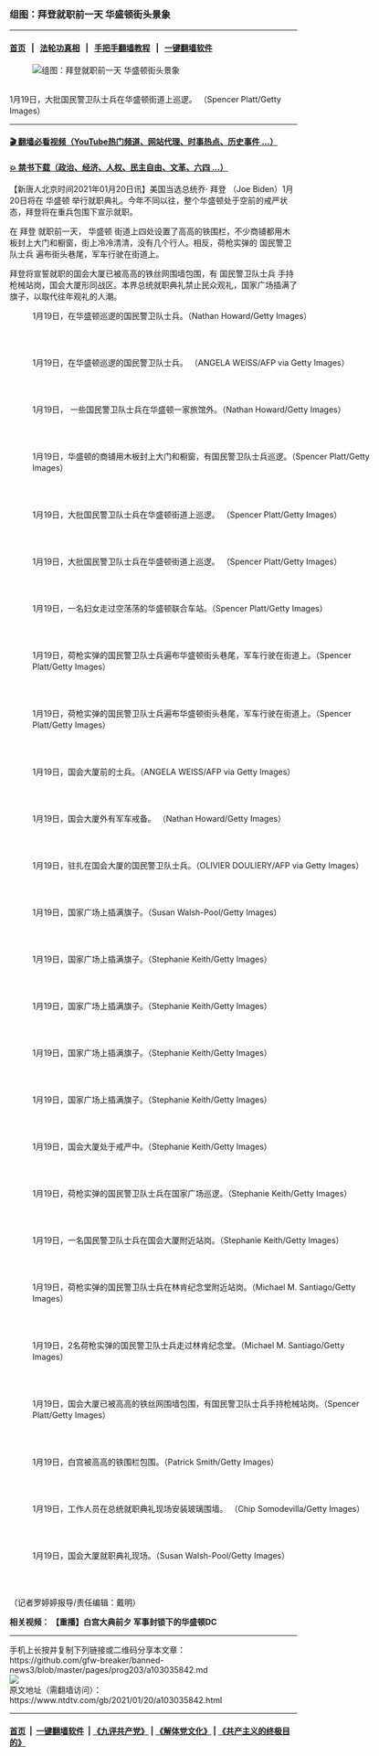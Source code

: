 ### 组图：拜登就职前一天 华盛顿街头景象
------------------------

#### [首页](https://github.com/gfw-breaker/banned-news3/blob/master/README.md) &nbsp;&nbsp;|&nbsp;&nbsp; [法轮功真相](https://github.com/begood0513/basic/blob/master/README.md)  &nbsp;&nbsp;|&nbsp;&nbsp; [手把手翻墙教程](https://github.com/gfw-breaker/guides/wiki)  &nbsp;&nbsp;|&nbsp;&nbsp; [一键翻墙软件](https://github.com/gfw-breaker/nogfw/blob/master/README.md)  



<div><div class="featured_image">
 <figure>
  <img alt="组图：拜登就职前一天 华盛顿街头景象" src="https://i.ntdtv.com/assets/uploads/2021/01/GettyImages-1297242950-800x450.jpg"/>
 </figure><br/>
 <span class="caption">
  1月19日，大批国民警卫队士兵在华盛顿街道上巡逻。 （Spencer Platt/Getty Images）
 </span>
</div>
</div><hr/>

#### [ 🎬  翻墙必看视频（YouTube热门频道、网站代理、时事热点、历史事件 ...）](https://github.com/gfw-breaker/links/blob/master/banned.md)

#### [ 💥  禁书下载（政治、经济、人权、民主自由、文革、六四 ...）](https://github.com/gfw-breaker/books/blob/master/README.md)

<div><div class="post_content" itemprop="articleBody">
 <p>
  【新唐人北京时间2021年01月20日讯】美国当选总统乔‧
  <ok href="https://www.ntdtv.com/gb/拜登.htm">
   拜登
  </ok>
  （Joe Biden）1月20日将在
  <ok href="https://www.ntdtv.com/gb/华盛顿.htm">
   华盛顿
  </ok>
  举行就职典礼。今年不同以往，整个华盛顿处于空前的戒严状态，拜登将在重兵包围下宣示就职。
 </p>
 <p>
  在
  <ok href="https://www.ntdtv.com/gb/拜登.htm">
   拜登
  </ok>
  就职前一天，
  <ok href="https://www.ntdtv.com/gb/华盛顿.htm">
   华盛顿
  </ok>
  街道上四处设置了高高的铁围栏，不少商铺都用木板封上大门和橱窗，街上冷冷清清，没有几个行人。相反，荷枪实弹的
  <ok href="https://www.ntdtv.com/gb/国民警卫队士兵.htm">
   国民警卫队士兵
  </ok>
  遍布街头巷尾，军车行驶在街道上。
 </p>
 <p>
  拜登将宣誓就职的国会大厦已被高高的铁丝网围墙包围，有
  <ok href="https://www.ntdtv.com/gb/国民警卫队士兵.htm">
   国民警卫队士兵
  </ok>
  手持枪械站岗，国会大厦形同战区。本界总统就职典礼禁止民众观礼，国家广场插满了旗子，以取代往年观礼的人潮。
 </p>
 <figure class="wp-caption alignnone" id="attachment_103035875" style="width: 600px">
  <img alt="" class="size-medium wp-image-103035875" src="https://i.ntdtv.com/assets/uploads/2021/01/gettyimages-1230681026-612x612-600x400.jpg">
   <br/><figcaption class="wp-caption-text">
    1月19日，在华盛顿巡逻的国民警卫队士兵。（Nathan Howard/Getty Images）
   </figcaption><br/>
  </img>
 </figure><br/>
 <figure class="wp-caption alignnone" id="attachment_103035869" style="width: 600px">
  <img alt="" class="size-medium wp-image-103035869" src="https://i.ntdtv.com/assets/uploads/2021/01/gettyimages-1230670529-612x612-600x411.jpg">
   <br/><figcaption class="wp-caption-text">
    1月19日，在华盛顿巡逻的国民警卫队士兵。 （ANGELA WEISS/AFP via Getty Images）
   </figcaption><br/>
  </img>
 </figure><br/>
 <figure class="wp-caption alignnone" id="attachment_103035859" style="width: 600px">
  <img alt="" class="size-medium wp-image-103035859" src="https://i.ntdtv.com/assets/uploads/2021/01/gettyimages-1230680964-612x612-600x400.jpg"/>
  <br/><figcaption class="wp-caption-text">
   1月19日， 一些国民警卫队士兵在华盛顿一家旅馆外。（Nathan Howard/Getty Images）
  </figcaption><br/>
 </figure><br/>
 <figure class="wp-caption alignnone" id="attachment_103035848" style="width: 600px">
  <img alt="" class="size-medium wp-image-103035848" src="https://i.ntdtv.com/assets/uploads/2021/01/gettyimages-1297300374-612x612-600x400.jpg"/>
  <br/><figcaption class="wp-caption-text">
   1月19日，华盛顿的商铺用木板封上大门和橱窗，有国民警卫队士兵巡逻。（Spencer Platt/Getty Images）
  </figcaption><br/>
 </figure><br/>
 <figure class="wp-caption alignnone" id="attachment_103035856" style="width: 600px">
  <img alt="" class="size-medium wp-image-103035856" src="https://i.ntdtv.com/assets/uploads/2021/01/gettyimages-1297242298-612x612-600x400.jpg"/>
  <br/><figcaption class="wp-caption-text">
   1月19日，大批国民警卫队士兵在华盛顿街道上巡逻。 （Spencer Platt/Getty Images）
  </figcaption><br/>
 </figure><br/>
 <figure class="wp-caption alignnone" id="attachment_103035855" style="width: 600px">
  <img alt="" class="size-medium wp-image-103035855" src="https://i.ntdtv.com/assets/uploads/2021/01/gettyimages-1297242950-612x612-600x400.jpg"/>
  <br/><figcaption class="wp-caption-text">
   1月19日，大批国民警卫队士兵在华盛顿街道上巡逻。 （Spencer Platt/Getty Images）
  </figcaption><br/>
 </figure><br/>
 <figure class="wp-caption alignnone" id="attachment_103035849" style="width: 600px">
  <img alt="" class="size-medium wp-image-103035849" src="https://i.ntdtv.com/assets/uploads/2021/01/gettyimages-1297300373-612x612-600x400.jpg"/>
  <br/><figcaption class="wp-caption-text">
   1月19日，一名妇女走过空荡荡的华盛顿联合车站。（Spencer Platt/Getty Images）
  </figcaption><br/>
 </figure><br/>
 <figure class="wp-caption alignnone" id="attachment_103035852" style="width: 600px">
  <img alt="" class="size-medium wp-image-103035852" src="https://i.ntdtv.com/assets/uploads/2021/01/gettyimages-1297300135-612x612-600x400.jpg"/>
  <br/><figcaption class="wp-caption-text">
   1月19日，荷枪实弹的国民警卫队士兵遍布华盛顿街头巷尾，军车行驶在街道上。（Spencer Platt/Getty Images）
  </figcaption><br/>
 </figure><br/>
 <figure class="wp-caption alignnone" id="attachment_103035851" style="width: 600px">
  <img alt="" class="size-medium wp-image-103035851" src="https://i.ntdtv.com/assets/uploads/2021/01/gettyimages-1297300161-612x612-600x400.jpg"/>
  <br/><figcaption class="wp-caption-text">
   1月19日，荷枪实弹的国民警卫队士兵遍布华盛顿街头巷尾，军车行驶在街道上。（Spencer Platt/Getty Images）
  </figcaption><br/>
 </figure><br/>
 <figure class="wp-caption alignnone" id="attachment_103035868" style="width: 600px">
  <img alt="" class="size-medium wp-image-103035868" src="https://i.ntdtv.com/assets/uploads/2021/01/gettyimages-1230670874-612x612-600x398.jpg"/>
  <br/><figcaption class="wp-caption-text">
   1月19日，国会大厦前的士兵。（ANGELA WEISS/AFP via Getty Images）
  </figcaption><br/>
 </figure><br/>
 <figure class="wp-caption alignnone" id="attachment_103035867" style="width: 600px">
  <img alt="" class="size-medium wp-image-103035867" src="https://i.ntdtv.com/assets/uploads/2021/01/gettyimages-1230672412-612x612-600x400.jpg"/>
  <br/><figcaption class="wp-caption-text">
   1月19日，国会大厦外有军车戒备。 （Nathan Howard/Getty Images）
  </figcaption><br/>
 </figure><br/>
 <figure class="wp-caption alignnone" id="attachment_103035863" style="width: 600px">
  <img alt="" class="size-medium wp-image-103035863" src="https://i.ntdtv.com/assets/uploads/2021/01/gettyimages-1230676255-612x612-600x415.jpg"/>
  <br/><figcaption class="wp-caption-text">
   1月19日，驻扎在国会大厦的国民警卫队士兵。（OLIVIER DOULIERY/AFP via Getty Images）
  </figcaption><br/>
 </figure><br/>
 <figure class="wp-caption alignnone" id="attachment_103035865" style="width: 600px">
  <img alt="" class="size-medium wp-image-103035865" src="https://i.ntdtv.com/assets/uploads/2021/01/gettyimages-1230674444-612x612-600x400.jpg"/>
  <br/><figcaption class="wp-caption-text">
   1月19日，国家广场上插满旗子。（Susan Walsh-Pool/Getty Images）
  </figcaption><br/>
 </figure><br/>
 <figure class="wp-caption alignnone" id="attachment_103035862" style="width: 600px">
  <img alt="" class="size-medium wp-image-103035862" src="https://i.ntdtv.com/assets/uploads/2021/01/gettyimages-1230676491-612x612-600x401.jpg"/>
  <br/><figcaption class="wp-caption-text">
   1月19日，国家广场上插满旗子。（Stephanie Keith/Getty Images）
  </figcaption><br/>
 </figure><br/>
 <figure class="wp-caption alignnone" id="attachment_103035864" style="width: 600px">
  <img alt="" class="size-medium wp-image-103035864" src="https://i.ntdtv.com/assets/uploads/2021/01/gettyimages-1230676060-612x612-600x401.jpg"/>
  <br/><figcaption class="wp-caption-text">
   1月19日，国家广场上插满旗子。（Stephanie Keith/Getty Images）
  </figcaption><br/>
 </figure><br/>
 <figure class="wp-caption alignnone" id="attachment_103035858" style="width: 600px">
  <img alt="" class="size-medium wp-image-103035858" src="https://i.ntdtv.com/assets/uploads/2021/01/gettyimages-1230681214-612x612-600x401.jpg"/>
  <br/><figcaption class="wp-caption-text">
   1月19日，国家广场上插满旗子。（Stephanie Keith/Getty Images）
  </figcaption><br/>
 </figure><br/>
 <figure class="wp-caption alignnone" id="attachment_103035883" style="width: 600px">
  <img alt="" class="size-medium wp-image-103035883" src="https://i.ntdtv.com/assets/uploads/2021/01/gettyimages-1230681203-612x612-600x401.jpg"/>
  <br/><figcaption class="wp-caption-text">
   1月19日，国家广场上插满旗子。（Stephanie Keith/Getty Images）
  </figcaption><br/>
 </figure><br/>
 <figure class="wp-caption alignnone" id="attachment_103035890" style="width: 600px">
  <img alt="" class="size-medium wp-image-103035890" src="https://i.ntdtv.com/assets/uploads/2021/01/GettyImages-1230680570-600x400.jpg"/>
  <br/><figcaption class="wp-caption-text">
   1月19日，国会大厦处于戒严中。（Stephanie Keith/Getty Images）
  </figcaption><br/>
 </figure><br/>
 <figure class="wp-caption alignnone" id="attachment_103035861" style="width: 600px">
  <img alt="" class="size-medium wp-image-103035861" src="https://i.ntdtv.com/assets/uploads/2021/01/gettyimages-1230676553-612x612-600x401.jpg"/>
  <br/><figcaption class="wp-caption-text">
   1月19日，荷枪实弹的国民警卫队士兵在国家广场巡逻。（Stephanie Keith/Getty Images）
  </figcaption><br/>
 </figure><br/>
 <figure class="wp-caption alignnone" id="attachment_103035860" style="width: 600px">
  <img alt="" class="size-medium wp-image-103035860" src="https://i.ntdtv.com/assets/uploads/2021/01/gettyimages-1230680581-612x612-600x401.jpg"/>
  <br/><figcaption class="wp-caption-text">
   1月19日，一名国民警卫队士兵在国会大厦附近站岗。（Stephanie Keith/Getty Images）
  </figcaption><br/>
 </figure><br/>
 <figure class="wp-caption alignnone" id="attachment_103035854" style="width: 600px">
  <img alt="" class="size-medium wp-image-103035854" src="https://i.ntdtv.com/assets/uploads/2021/01/gettyimages-1297292480-612x612-600x400.jpg"/>
  <br/><figcaption class="wp-caption-text">
   1月19日，荷枪实弹的国民警卫队士兵在林肯纪念堂附近站岗。（Michael M. Santiago/Getty Images）
  </figcaption><br/>
 </figure><br/>
 <figure class="wp-caption alignnone" id="attachment_103035853" style="width: 600px">
  <img alt="" class="size-medium wp-image-103035853" src="https://i.ntdtv.com/assets/uploads/2021/01/gettyimages-1297293588-612x612-600x400.jpg"/>
  <br/><figcaption class="wp-caption-text">
   1月19日，2名荷枪实弹的国民警卫队士兵走过林肯纪念堂。（Michael M. Santiago/Getty Images）
  </figcaption><br/>
 </figure><br/>
 <figure class="wp-caption alignnone" id="attachment_103035850" style="width: 600px">
  <img alt="" class="size-medium wp-image-103035850" src="https://i.ntdtv.com/assets/uploads/2021/01/gettyimages-1297300232-612x612-600x400.jpg"/>
  <br/><figcaption class="wp-caption-text">
   1月19日，国会大厦已被高高的铁丝网围墙包围，有国民警卫队士兵手持枪械站岗。（Spencer Platt/Getty Images）
  </figcaption><br/>
 </figure><br/>
 <figure class="wp-caption alignnone" id="attachment_103035847" style="width: 600px">
  <img alt="" class="size-medium wp-image-103035847" src="https://i.ntdtv.com/assets/uploads/2021/01/gettyimages-1297307651-612x612-600x400.jpg"/>
  <br/><figcaption class="wp-caption-text">
   1月19日，白宫被高高的铁围栏包围。（Patrick Smith/Getty Images）
  </figcaption><br/>
 </figure><br/>
 <figure class="wp-caption alignnone" id="attachment_103035846" style="width: 600px">
  <img alt="" class="size-medium wp-image-103035846" src="https://i.ntdtv.com/assets/uploads/2021/01/gettyimages-1297316452-612x612-600x400.jpg"/>
  <br/><figcaption class="wp-caption-text">
   1月19日，工作人员在总统就职典礼现场安装玻璃围墙。 （Chip Somodevilla/Getty Images）
  </figcaption><br/>
 </figure><br/>
 <figure class="wp-caption alignnone" id="attachment_103035866" style="width: 600px">
  <img alt="" class="size-medium wp-image-103035866" src="https://i.ntdtv.com/assets/uploads/2021/01/gettyimages-1230674064-612x612-600x400.jpg"/>
  <br/><figcaption class="wp-caption-text">
   1月19日，国会大厦就职典礼现场。（Susan Walsh-Pool/Getty Images）
  </figcaption><br/>
 </figure><br/>
 <p>
  （记者罗婷婷报导/责任编辑：戴明）
 </p>
 <p>
  <strong>
   相关视频：
   <ok href="https://www.ntdtv.com/gb/2021/01/19/a103035710.html">
    【重播】白宫大典前夕 军事封锁下的华盛顿DC
   </ok>
  </strong>
 </p>
 <div class="single_ad">
 </div>
</div>
</div>
<hr/>
手机上长按并复制下列链接或二维码分享本文章：<br/>
https://github.com/gfw-breaker/banned-news3/blob/master/pages/prog203/a103035842.md <br/>
<a href='https://github.com/gfw-breaker/banned-news3/blob/master/pages/prog203/a103035842.md'><img src='https://github.com/gfw-breaker/banned-news3/blob/master/pages/prog203/a103035842.md.png'/></a> <br/>
原文地址（需翻墙访问）：https://www.ntdtv.com/gb/2021/01/20/a103035842.html


------------------------
#### [首页](https://github.com/gfw-breaker/banned-news3/blob/master/README.md) &nbsp;|&nbsp; [一键翻墙软件](https://github.com/gfw-breaker/nogfw/blob/master/README.md) &nbsp;| [《九评共产党》](https://github.com/gfw-breaker/9ping.md/blob/master/README.md#九评之一评共产党是什么) | [《解体党文化》](https://github.com/gfw-breaker/jtdwh.md/blob/master/README.md) | [《共产主义的终极目的》](https://github.com/gfw-breaker/gczydzjmd.md/blob/master/README.md)


<img src='http://gfw-breaker.win/banned-news3/pages/prog203/a103035842.md' width='0px' height='0px'/>